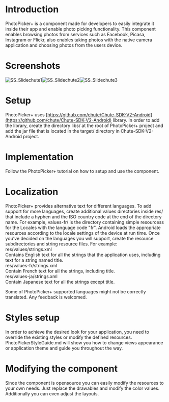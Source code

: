 Introduction
====

PhotoPicker+ is a component made for developers to easily integrate it inside their app and enable photo picking functionality. This component enables browsing photos from services such as Facebook, Picasa, Instagram or Flickr, also enables taking photos with the native camera application and choosing photos from the users device.


Screenshots
====

![SS_Slidechute1](https://raw.github.com/chute/photo-picker-plus/v2-photopickerplus/Android/ChutePhotoPicker+/screenshots/SS_Slidechute1.png)![SS_Slidechute2](https://raw.github.com/chute/photo-picker-plus/v2-photopickerplus/Android/ChutePhotoPicker+/screenshots/SS_Slidechute2.png)![SS_Slidechute3](https://raw.github.com/chute/photo-picker-plus/v2-photopickerplus/Android/ChutePhotoPicker+/screenshots/SS_Slidechute3.png)

Setup
====

PhotoPicker+ uses [https://github.com/chute/Chute-SDK-V2-Android](https://github.com/chute/Chute-SDK-V2-Android) library. In order to add the library, create the directory libs/ at the root of PhotoPicker+ project and add the jar file that is located in the target/ directory in Chute-SDK-V2-Android project.

Implementation
====

Follow the PhotoPicker+ tutorial on how to setup and use the component.

Localization
====

PhotoPicker+ provides alternative text for different languages. 
To add support for more languages, create additional values directories inside res/ that include a hyphen and the ISO country code at the end of the directory name. For example, values-fr/ is the directory containing simple resourcess for the Locales with the language code "fr". Android loads the appropriate resources according to the locale settings of the device at run time.
Once you’ve decided on the languages you will support, create the resource subdirectories and string resource files. For example:  
res/values/strings.xml  
Contains English text for all the strings that the application uses, including text for a string named title.  
res/values-fr/strings.xml  
Contain French text for all the strings, including title.  
res/values-ja/strings.xml  
Contain Japanese text for all the strings except title.

Some of PhotoPicker+ supported languages might not be correctly translated. Any feedback is welcomed.

Styles setup
====

In order to achieve the desired look for your application, you need to override the existing styles or modify the defined resources. PhotoPickerStyleGuide.md will show you how to change views appearance or application theme and guide you throughout the way.


Modifying the component
====

Since the component is opensource you can easily modify the resources to your own needs. Just replace the drawables and modify the color values. Additionally you can even adjust the layouts.



